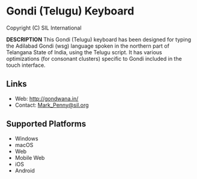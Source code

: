 Gondi (Telugu) Keyboard
=======================

Copyright (C) SIL International

__DESCRIPTION__
This Gondi (Telugu) keyboard has been designed for typing the Adilabad Gondi (wsg) language spoken in 
the northern part of Telangana State of India, using the Telugu script. It has various
optimizations (for consonant clusters) specific to Gondi included in the touch interface.

Links
-----
 * Web: http://gondwana.in/
 * Contact:  Mark_Penny@sil.org

Supported Platforms
-------------------
 * Windows
 * macOS
 * Web
 * Mobile Web
 * iOS
 * Android
 
